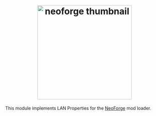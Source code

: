 <h1 align="center">
  <img src="../.github/neoforge.png" alt="neoforge thumbnail" width="300">
</h1>

This module implements LAN Properties for the [NeoForge](https://neoforged.net/) mod loader.